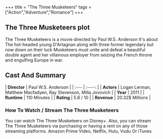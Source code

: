 +++
title = "The Three Musketeers"
tags = ["Action","Adventure","Romance"]
+++
## The Three Musketeers plot
The Three Musketeers is a movie directed by Paul W.S. Anderson It's about The hot-headed young D'Artagnan along with three former legendary but now down on their luck Musketeers must unite and defeat a beautiful double agent and her villainous employer from seizing the French throne and engulfing Europe in war.
## Cast And Summary
| **Director**      | Paul W.S. Anderson |
    | :---        |    :----:   |
    |  **Actors** | Logan Lerman, Matthew Macfadyen, Ray Stevenson, Milla Jovovich |
    | **Year**   | 2011    |
    |  **Runtime** | 110 Minutes |
    |  **Rating** | 5.8 / 10 | 
    |  **Revenue** | 20.32$ Millions |
### How To Watch / Stream The Three Musketeers
You can watch The Three Musketeers on Disney+.
Also, you can stream The Three Musketeers via purchasing or having a rent on any of those streaming platforms.
Amazon Prime Video, Netflix, Hulu, Vudu Or iTunes